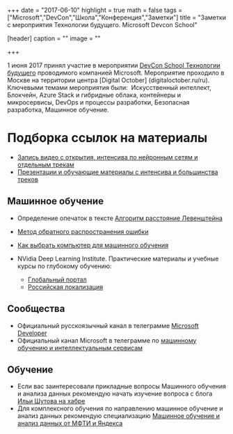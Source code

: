 +++
date = "2017-06-10"
highlight = true
math = false
tags = ["Microsoft","DevCon","Школа","Конференция","Заметки"]
title = "Заметки с мероприятия Технологии будущего. Microsoft Devcon School"

[header]
  caption = ""
  image = ""

+++

1 июня 2017 принял участие в мероприятии [DevCon School Технологии будущего](https://events.techdays.ru/Future-Technologies/2017-06/) проводимого компанией Microsoft. Мероприятие проходило в Москве на территории центра [Digital October] (digitaloctober.ru/ru). Ключевыми темами мероприятия были:  Искусственный интеллект, Блокчейн, Azure Stack и гибридные облака, контейнеры и микросервисы, DevOps и процессы разработки, Безопасная разработка, Машинное обучение.
  
# Подборка ссылок на материалы
* [Запись видео с открытия, интенсива по нейронным сетям и отдельным трекам]( https://www.youtube.com/playlist?list=PLVDsxiCH_PqRIZ84g-1X57Tr6VHBVVevP)
* [Презентации и обучающие материалы с интенсива и большинства треков](https://github.com/evangelism/DevCon-School/tree/master/Big%20June%20School)

## Машинное обучение
* Определение опечаток в тексте [Алгоритм расстояние Левенштейна](https://ru.wikipedia.org/wiki/Расстояние_Левенштейна)
* [Метод обратного распространения ошибки](https://ru.wikipedia.org/wiki//Метод_обратного_распространения_ошибки)
* [Как выбрать компьютер для машинного обучения](http://bit.ly/deeplearnbox)

* NVidia Deep Learning Institute. Практические материалы и учебные курсы по глубокому обучению:
  * [Глобальный портал](https://www.nvidia.com/en-us/deep-learning-ai/education/)
  * [Российская локализация](https://www.nvidia.ru/deep-learning-ai/education/)


## Сообщества

* Официальный русскоязычный канал в телеграмме [Microsoft Developer](https://t.me/microsoftschool)
* Официальный канал Microsoft в телеграмме по [машинному обучению и интеллектуальным сервисам](https://t.me/neuroworkshop)
 
## Обучение
* Если вас заинтересовали прикладные вопросы Машинного обучения и анализа данных рекомендую начать изучение вопроса с блога [Ильи Шутова на хабре](https://habrahabr.ru/users/i_shutov/topics/page2/)
* Для комплексного обучения по направлению машинное обучение и анализ данных рекомендую специализацию [Машинное обучение и анализ данных от МФТИ и Яндекса](https://www.coursera.org/specializations/machine-learning-data-analysis)